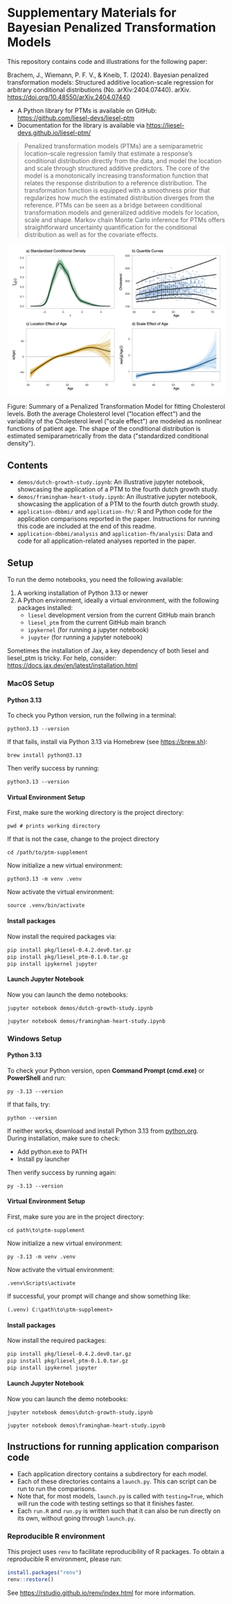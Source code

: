 # Supplementary Materials for Bayesian Penalized Transformation Models

This repository contains code and illustrations for the following paper:

Brachem, J., Wiemann, P. F. V., & Kneib, T. (2024). Bayesian penalized transformation models: Structured additive location-scale regression for arbitrary conditional distributions (No. arXiv:2404.07440). arXiv. https://doi.org/10.48550/arXiv.2404.07440

- A Python library for PTMs is available on GitHub: https://github.com/liesel-devs/liesel-ptm 
- Documentation for the library is available via https://liesel-devs.github.io/liesel-ptm/

>Penalized transformation models (PTMs) are a semiparametric location–scale regression
family that estimate a response’s conditional distribution directly from the data, and model
the location and scale through structured additive predictors. The core of the model is a
monotonically increasing transformation function that relates the response distribution to
a reference distribution. The transformation function is equipped with a smoothness prior
that regularizes how much the estimated distribution diverges from the reference. PTMs
can be seen as a bridge between conditional transformation models and generalized additive
models for location, scale and shape. Markov chain Monte Carlo inference for PTMs offers
straightforward uncertainty quantification for the conditional distribution as well as for
the covariate effects.


![](img/fh_summary.png)

Figure: Summary of a Penalized Transformation Model for fitting Cholesterol levels. 
Both the average Cholesterol level ("location effect") and the variability of the 
Cholesterol level ("scale effect") are modeled as nonlinear functions of patient age.
The shape of the conditional distribution is estimated semiparametrically from the
data ("standardized conditional density").

## Contents

- `demos/dutch-growth-study.ipynb`: An illustrative jupyter notebook, showcasing the application of a PTM to the fourth dutch growth study.
- `demos/framingham-heart-study.ipynb`: An illustrative jupyter notebook, showcasing the application of a PTM to the fourth dutch growth study.
- `application-dbbmi/` and `application-fh/`: R and Python code for the application comparisons reported in the paper. Instructions for running this code are included at the end of this readme.
- `application-dbbmi/analysis` and `application-fh/analysis`: Data and code for all application-related analyses reported in the paper.


## Setup

To run the demo notebooks, you need the following available:

1. A working installation of Python 3.13 or newer
2. A Python environment, ideally a virtual environment, with the following packages installed:
    - `liesel` development version from the current GitHub main branch
    - `liesel_ptm` from the current GitHub main branch
    - `ipykernel` (for running a jupyter notebook)
    - `jupyter` (for running a jupyter notebook)

Sometimes the installation of Jax, a key dependency of both liesel and liesel_ptm is
tricky. For help, consider: https://docs.jax.dev/en/latest/installation.html

### MacOS Setup

#### Python 3.13

To check you Python version, run the follwing in a terminal:

```
python3.13 --version
```

If that fails, install via Python 3.13 via Homebrew (see https://brew.sh):

```
brew install python@3.13
```

Then verify success by running:

```
python3.13 --version
```

#### Virtual Environment Setup


First, make sure the working directory is the project directory:

```
pwd # prints working directory
```

If that is not the case, change to the project directory

```
cd /path/to/ptm-supplement
```

Now initialize a new virtual environment:

```
python3.13 -m venv .venv
```

Now activate the virtual environment:

```
source .venv/bin/activate
```


#### Install packages

Now install the required packages via:

```
pip install pkg/liesel-0.4.2.dev0.tar.gz
pip install pkg/liesel_ptm-0.1.0.tar.gz
pip install ipykernel jupyter
```

#### Launch Jupyter Notebook

Now you can launch the demo notebooks:

```
jupyter notebook demos/dutch-growth-study.ipynb
```

```
jupyter notebook demos/framingham-heart-study.ipynb
```


### Windows Setup

#### Python 3.13

To check your Python version, open **Command Prompt (cmd.exe)** or **PowerShell** and run:

```
py -3.13 --version
```

If that fails, try:

```
python --version
```

If neither works, download and install Python 3.13 from [python.org](https://www.python.org/downloads/).  
During installation, make sure to check:
- Add python.exe to PATH
- Install py launcher

Then verify success by running again:

```
py -3.13 --version
```


#### Virtual Environment Setup

First, make sure you are in the project directory:

```
cd path\to\ptm-supplement
```

Now initialize a new virtual environment:

```
py -3.13 -m venv .venv
```

Now activate the virtual environment:

```
.venv\Scripts\activate
```

If successful, your prompt will change and show something like:

```
(.venv) C:\path\to\ptm-supplement>
```


#### Install packages

Now install the required packages:

```
pip install pkg/liesel-0.4.2.dev0.tar.gz
pip install pkg/liesel_ptm-0.1.0.tar.gz
pip install ipykernel jupyter
```


#### Launch Jupyter Notebook

Now you can launch the demo notebooks:

```
jupyter notebook demos\dutch-growth-study.ipynb
```

```
jupyter notebook demos\framingham-heart-study.ipynb
```



## Instructions for running application comparison code

- Each application directory contains a subdirectory for each model.
- Each of these directories contains a `launch.py`. This can script can be run to run the comparisons.
- Note that, for most models, `launch.py` is called with `testing=True`, which will run the code with testing settings so that it finishes faster.
- Each `run.R` and `run.py` is written such that it can also be run directly on its own, without going through `launch.py`.


### Reproducible R environment

This project uses `renv` to facilitate reproducibility of R packages. To obtain
a reproducible R environment, please run:

```r
install.packages("renv")
renv::restore()
```

See https://rstudio.github.io/renv/index.html for more information.